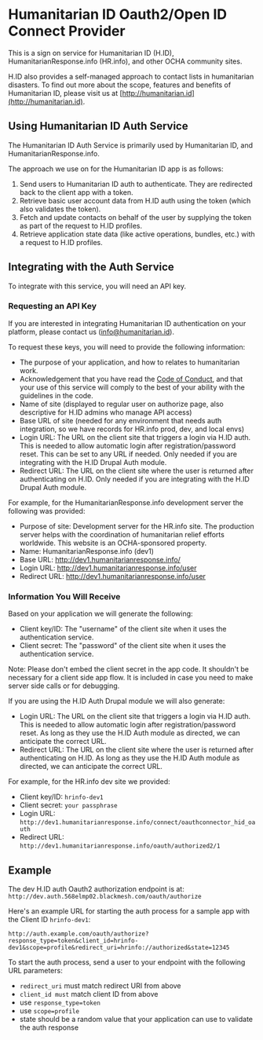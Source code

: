 # Humanitarian ID Oauth2/Open ID Connect Provider

This is a sign on service for Humanitarian ID (H.ID), HumanitarianResponse.info (HR.info), and other OCHA community sites.

H.ID also provides a self-managed approach to contact lists in humanitarian disasters. To find out more about the scope, features and benefits of Humanitarian ID, please visit us at [http://humanitarian.id](http://humanitarian.id).

## Using Humanitarian ID Auth Service

The Humanitarian ID Auth Service is primarily used by Humanitarian ID, and HumanitarianResponse.info.

The approach we use on for the Humanitarian ID app is as follows:

1. Send users to Humanitarian ID auth to authenticate. They are redirected back to the client app with a token.
1. Retrieve basic user account data from H.ID auth using the token (which also validates the token).
1. Fetch and update contacts on behalf of the user by supplying the token as part of the request to H.ID profiles.
1. Retrieve application state data (like active operations, bundles, etc.) with a request to H.ID profiles.

## Integrating with the Auth Service

To integrate with this service, you will need an API key.

### Requesting an API Key

If you are interested in integrating Humanitarian ID authentication on your platform, please contact us (info@humanitarian.id).

To request these keys, you will need to provide the following information:

- The purpose of your application, and how to relates to humanitarian work.
- Acknowledgement that you have read the [Code of Conduct](http://humanitarian.id/codeofconduct), and that your use of this service will comply to the best of your ability with the guidelines in the code.
- Name of site (displayed to regular user on authorize page, also descriptive for H.ID admins who manage API access)
- Base URL of site (needed for any environment that needs auth integration, so we have records for HR.info prod, dev, and local envs)
- Login URL: The URL on the client site that triggers a login via H.ID auth. This is needed to allow automatic login after registration/password reset. This can be set to any URL if needed. Only needed if you are integrating with the H.ID Drupal Auth module.
- Redirect URL: The URL on the client site where the user is returned after authenticating on H.ID. Only needed if you are integrating with the H.ID Drupal Auth module.

For example, for the HumanitarianResponse.info development server the following was provided:

- Purpose of site: Development server for the HR.info site. The production server helps with the coordination of humanitarian relief efforts worldwide. This website is an OCHA-sponsored property.
- Name: HumanitarianResponse.info (dev1)
- Base URL: http://dev1.humanitarianresponse.info/
- Login URL: http://dev1.humanitarianresponse.info/user
- Redirect URL: http://dev1.humanitarianresponse.info/user

### Information You Will Receive

Based on your application we will generate the following:

- Client key/ID: The "username" of the client site when it uses the authentication service.
- Client secret: The "password" of the client site when it uses the authentication service.

Note: Please don't embed the client secret in the app code. It shouldn't be necessary for a client side app flow. It is included in case you need to make server side calls or for debugging.

If you are using the H.ID Auth Drupal module we will also generate:

- Login URL: The URL on the client site that triggers a login via H.ID auth. This is needed to allow automatic login after registration/password reset. As long as they use the H.ID Auth module as directed, we can anticipate the correct URL.
- Redirect URL: The URL on the client site where the user is returned after authenticating on H.ID. As long as they use the H.ID Auth module as directed, we can anticipate the correct URL.

For example, for the HR.info dev site we provided:

- Client key/ID: `hrinfo-dev1`
- Client secret: `your passphrase`
- Login URL: `http://dev1.humanitarianresponse.info/connect/oauthconnector_hid_oauth`
- Redirect URL: `http://dev1.humanitarianresponse.info/oauth/authorized2/1`

## Example

The dev H.ID auth Oauth2 authorization endpoint is at: `http://dev.auth.568elmp02.blackmesh.com/oauth/authorize`

Here's an example URL for starting the auth process for a sample app with the Client ID `hrinfo-dev1`:

````
http://auth.example.com/oauth/authorize?response_type=token&client_id=hrinfo-dev1&scope=profile&redirect_uri=hrinfo://authorized&state=12345
````

To start the auth process, send a user to your endpoint with the following URL parameters:

- `redirect_uri` must match redirect URI from above
- `client_id must` match client ID from above
- use `response_type=token`
- use `scope=profile`
- state should be a random value that your application can use to validate the auth response

